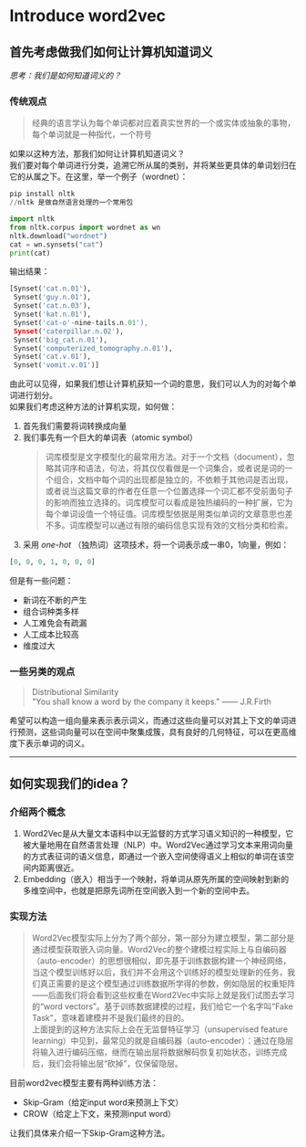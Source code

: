 # Introduce word2vec

## 首先考虑做我们如何让计算机知道词义

*思考：我们是如何知道词义的？*

### 传统观点

> 经典的语言学认为每个单词都对应着真实世界的一个或实体或抽象的事物，每个单词就是一种指代，一个符号

如果以这种方法，那我们如何让计算机知道词义？   
我们要对每个单词进行分类，追溯它所从属的类别，并将某些更具体的单词划归在它的从属之下。在这里，举一个例子（wordnet）：    

```s
pip install nltk
//nltk 是做自然语言处理的一个常用包
```

```python
import nltk
from nltk.corpus import wordnet as wn
nltk.download("wordnet")
cat = wn.synsets("cat")
print(cat)
```
输出结果：    

```python
[Synset('cat.n.01'),
 Synset('guy.n.01'),
 Synset('cat.n.03'),
 Synset('kat.n.01'),
 Synset('cat-o'-nine-tails.n.01'),
 Synset('caterpillar.n.02'),
 Synset('big_cat.n.01'),
 Synset('computerized_tomography.n.01'),
 Synset('cat.v.01'),
 Synset('vomit.v.01')]
 ```
由此可以见得，如果我们想让计算机获知一个词的意思，我们可以人为的对每个单词进行划分。    
如果我们考虑这种方法的计算机实现，如何做：   
1. 首先我们需要将词转换成向量   
2. 我们事先有一个巨大的单词表（atomic symbol）
   >词库模型是文字模型化的最常用方法。对于一个文档（document），忽略其词序和语法，句法，将其仅仅看做是一个词集合，或者说是词的一个组合，文档中每个词的出现都是独立的，不依赖于其他词是否出现，或者说当这篇文章的作者在任意一个位置选择一个词汇都不受前面句子的影响而独立选择的。词库模型可以看成是独热编码的一种扩展，它为每个单词设值一个特征值。词库模型依据是用类似单词的文章意思也差不多。词库模型可以通过有限的编码信息实现有效的文档分类和检索。
3. 采用 _one-hot_ （独热词）这项技术，将一个词表示成一串0，1向量，例如：
```python
[0, 0, 0, 1, 0, 0, 0]
```
但是有一些问题：    
- 新词在不断的产生
- 组合词种类多样
- 人工难免会有疏漏
- 人工成本比较高
- 维度过大

### 一些另类的观点

> Distributional Similarity   
> "You shall know a word by the company it keeps."
>                                     —— J.R.Firth

希望可以构造一组向量来表示表示词义，而通过这些向量可以对其上下文的单词进行预测，这些词向量可以在空间中聚集成簇，具有良好的几何特征，可以在更高维度下表示单词的词义。

---
## 如何实现我们的idea？

### 介绍两个概念

1. Word2Vec是从大量文本语料中以无监督的方式学习语义知识的一种模型，它被大量地用在自然语言处理（NLP）中。Word2Vec通过学习文本来用词向量的方式表征词的语义信息，即通过一个嵌入空间使得语义上相似的单词在该空间内距离很近。
2. Embedding（嵌入）相当于一个映射，将单词从原先所属的空间映射到新的多维空间中，也就是把原先词所在空间嵌入到一个新的空间中去。

### 实现方法

>Word2Vec模型实际上分为了两个部分，第一部分为建立模型，第二部分是通过模型获取嵌入词向量。Word2Vec的整个建模过程实际上与自编码器（auto-encoder）的思想很相似，即先基于训练数据构建一个神经网络，当这个模型训练好以后，我们并不会用这个训练好的模型处理新的任务，我们真正需要的是这个模型通过训练数据所学得的参数，例如隐层的权重矩阵——后面我们将会看到这些权重在Word2Vec中实际上就是我们试图去学习的“word vectors”。基于训练数据建模的过程，我们给它一个名字叫“Fake Task”，意味着建模并不是我们最终的目的。     
上面提到的这种方法实际上会在无监督特征学习（unsupervised feature learning）中见到，最常见的就是自编码器（auto-encoder）：通过在隐层将输入进行编码压缩，继而在输出层将数据解码恢复初始状态，训练完成后，我们会将输出层“砍掉”，仅保留隐层。


目前word2vec模型主要有两种训练方法：
- Skip-Gram（给定input word来预测上下文）
- CROW（给定上下文，来预测input word）

让我们具体来介绍一下Skip-Gram这种方法。    


